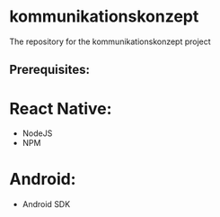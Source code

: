 # kommunikationskonzept

The repository for the kommunikationskonzept project

## Prerequisites:

# React Native:
  - NodeJS
  - NPM
  
# Android:
  - Android SDK
  
